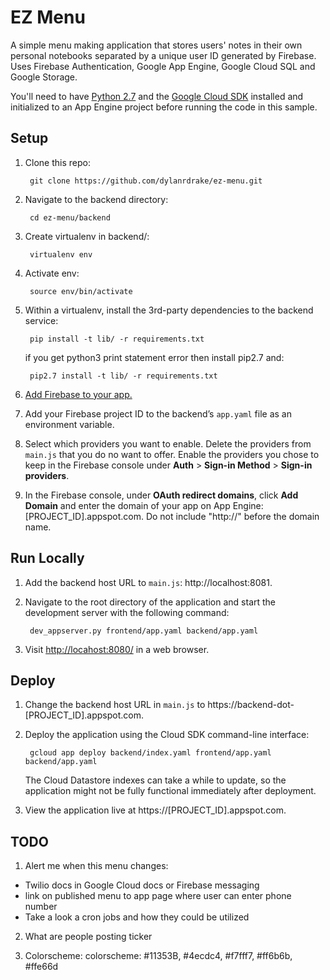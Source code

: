 # EZ Menu

A simple menu making application that stores users' notes in their own personal
notebooks separated by a unique user ID generated by Firebase. Uses Firebase
Authentication, Google App Engine, Google Cloud SQL and Google Storage.

You'll need to have [Python 2.7](https://www.python.org/) and the [Google Cloud SDK](https://cloud.google.com/sdk/?hl=en)
installed and initialized to an App Engine project before running the code in
this sample.

## Setup

1. Clone this repo:

        git clone https://github.com/dylanrdrake/ez-menu.git

1. Navigate to the backend directory:

        cd ez-menu/backend

1. Create virtualenv in backend/:
        
        virtualenv env

1. Activate env:

        source env/bin/activate

1. Within a virtualenv, install the 3rd-party dependencies to the backend service:

        pip install -t lib/ -r requirements.txt

    if you get python3 print statement error then install pip2.7 and:

        pip2.7 install -t lib/ -r requirements.txt

1. [Add Firebase to your app.](https://firebase.google.com/docs/web/setup#add_firebase_to_your_app)
1. Add your Firebase project ID to the backend’s `app.yaml` file as an
environment variable.
1. Select which providers you want to enable. Delete the providers from
`main.js` that you do no want to offer. Enable the providers you chose to keep
in the Firebase console under **Auth** > **Sign-in Method** >
**Sign-in providers**.
1. In the Firebase console, under **OAuth redirect domains**, click
**Add Domain** and enter the domain of your app on App Engine:
[PROJECT_ID].appspot.com. Do not include "http://" before the domain name.

## Run Locally
1. Add the backend host URL to `main.js`: http://localhost:8081.
1. Navigate to the root directory of the application and start the development
server with the following command:

        dev_appserver.py frontend/app.yaml backend/app.yaml

1. Visit [http://locahost:8080/](http://locahost:8080/) in a web browser.

## Deploy
1. Change the backend host URL in `main.js` to
https://backend-dot-[PROJECT_ID].appspot.com.
1. Deploy the application using the Cloud SDK command-line interface:

        gcloud app deploy backend/index.yaml frontend/app.yaml backend/app.yaml

    The Cloud Datastore indexes can take a while to update, so the application
    might not be fully functional immediately after deployment.

1. View the application live at https://[PROJECT_ID].appspot.com.


## TODO
1. Alert me when this menu changes:
- Twilio docs in Google Cloud docs or Firebase messaging
- link on published menu to app page where user can enter phone number
- Take a look a cron jobs and how they could be utilized


2. What are people posting ticker


3. Colorscheme:
    colorscheme: #11353B, #4ecdc4, #f7fff7, #ff6b6b, #ffe66d


